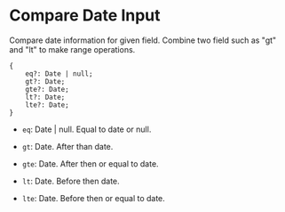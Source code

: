 # Compare Date Input

Compare date information for given field. Combine two field such as "gt" and "lt" to make range operations.

```
{
    eq?: Date | null;
    gt?: Date;
    gte?: Date;
    lt?: Date;
    lte?: Date;
}
```

- `eq`: Date | null. Equal to date or null.

- `gt`: Date. After than date.

- `gte`: Date. After then or equal to date.

- `lt`: Date. Before then date.

- `lte`: Date. Before then or equal to date.
